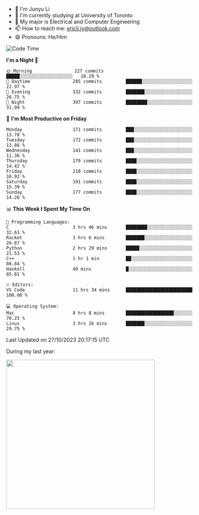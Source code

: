 ### 
- 👨 I'm Junyu Li
- 📖 I'm currently studying at University of Toronto
- 🌱 My major is Electrical and Computer Engineering
- 📫 How to reach me: ericli.jy@outlook.com
- 😄 Pronouns: He/Him

<!--
<p align="left">  
  <img height="180em" src="https://github-readme-stats-git-master-ericjyli.vercel.app/api?username=ericjyli&theme=tokyonight&show_icons=true&count_private=true&include_orgs=true" />
  <img height="180em" src="https://github-readme-stats-git-master-ericjyli.vercel.app/api/top-langs/?username=ericjyli&theme=tokyonight&count_private=true&include_orgs=true&include_orgs=true&layout=compact" />
</p>
-->

<!--START_SECTION:waka-->
![Code Time](http://img.shields.io/badge/Code%20Time-285%20hrs%205%20mins-blue)

**I'm a Night 🦉** 

```text
🌞 Morning                227 commits         █████░░░░░░░░░░░░░░░░░░░░   18.29 % 
🌆 Daytime                285 commits         ██████░░░░░░░░░░░░░░░░░░░   22.97 % 
🌃 Evening                332 commits         ███████░░░░░░░░░░░░░░░░░░   26.75 % 
🌙 Night                  397 commits         ████████░░░░░░░░░░░░░░░░░   31.99 % 
```
📅 **I'm Most Productive on Friday** 

```text
Monday                   171 commits         ███░░░░░░░░░░░░░░░░░░░░░░   13.78 % 
Tuesday                  172 commits         ███░░░░░░░░░░░░░░░░░░░░░░   13.86 % 
Wednesday                141 commits         ███░░░░░░░░░░░░░░░░░░░░░░   11.36 % 
Thursday                 179 commits         ████░░░░░░░░░░░░░░░░░░░░░   14.42 % 
Friday                   210 commits         ████░░░░░░░░░░░░░░░░░░░░░   16.92 % 
Saturday                 191 commits         ████░░░░░░░░░░░░░░░░░░░░░   15.39 % 
Sunday                   177 commits         ████░░░░░░░░░░░░░░░░░░░░░   14.26 % 
```


📊 **This Week I Spent My Time On** 

```text
💬 Programming Languages: 
C                        3 hrs 46 mins       ████████░░░░░░░░░░░░░░░░░   32.61 % 
Racket                   3 hrs 6 mins        ███████░░░░░░░░░░░░░░░░░░   26.87 % 
Python                   2 hrs 29 mins       █████░░░░░░░░░░░░░░░░░░░░   21.53 % 
C++                      1 hr 1 min          ██░░░░░░░░░░░░░░░░░░░░░░░   08.84 % 
Haskell                  40 mins             █░░░░░░░░░░░░░░░░░░░░░░░░   05.81 % 

🔥 Editors: 
VS Code                  11 hrs 34 mins      █████████████████████████   100.00 % 

💻 Operating System: 
Mac                      8 hrs 8 mins        ██████████████████░░░░░░░   70.25 % 
Linux                    3 hrs 26 mins       ███████░░░░░░░░░░░░░░░░░░   29.75 % 
```


 Last Updated on 27/10/2023 20:17:15 UTC
<!--END_SECTION:waka-->

<p> During my last year: </p>
<img height="400em" src="https://github-readme-stats-git-master-ericjyli.vercel.app/api/wakatime?username=ericjyli&layout=compact&theme=tokyonight" />

<!--
Here are some ideas to get you started:

- 🔭 I’m currently working on ...
- 🌱 I’m currently learning ...
- 👯 I’m looking to collaborate on ...
- 🤔 I’m looking for help with ...
- 💬 Ask me about ...
- 📫 How to reach me: ...
- 😄 Pronouns: ...
- ⚡ Fun fact: ...
-->
